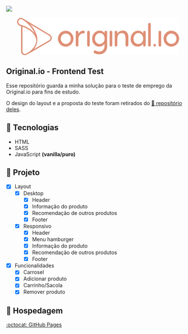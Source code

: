![](https://img.shields.io/badge/status-in%20progress-yellow)

<p align="center"><img src="./.github/logo-original.io.svg" alt="Original.io Logo"/></p>

## Original.io - Frontend Test

Esse repositório guarda a minha solução para o teste de emprego da Original.io para fins de estudo.

O design do layout e a proposta do teste foram retirados do [🔗 repositório deles](https://github.com/original-io/join-us).

## 🔨 Tecnologias

- HTML
- SASS
- JavaScript **(vanilla/puro)**

## 🚧 Projeto

- [x] Layout
  - [x] Desktop
    - [x] Header
    - [x] Informação do produto
    - [x] Recomendação de outros produtos
    - [x] Footer
  - [x] Responsivo
    - [x] Header
    - [x] Menu hamburger
    - [x] Informação do produto
    - [x] Recomendação de outros produtos
    - [x] Footer
- [x] Funcionalidades
  - [x] Carrosel
  - [x] Adicionar produto
  - [x] Carrinho/Sacola
  - [x] Remover produto

## 💾 Hospedagem

[:octocat: GitHub Pages](https://jotahdavid.github.io/original.io-frontend-test/)
